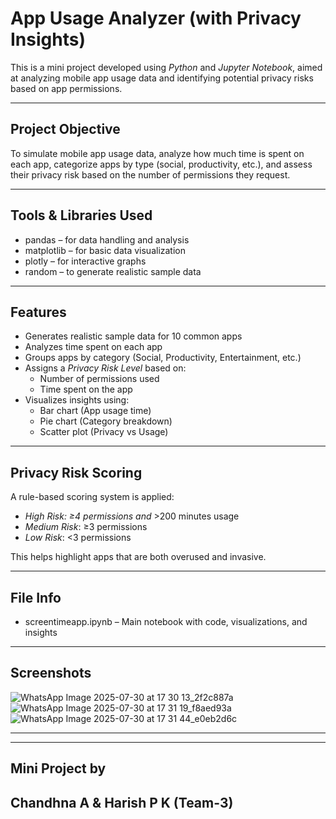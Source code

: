# App Usage Analyzer (with Privacy Insights)

This is a mini project developed using *Python* and *Jupyter Notebook*, aimed at analyzing mobile app usage data and identifying potential privacy risks based on app permissions.

---

##  Project Objective

To simulate mobile app usage data, analyze how much time is spent on each app, categorize apps by type (social, productivity, etc.), and assess their privacy risk based on the number of permissions they request.

---

## Tools & Libraries Used

- pandas – for data handling and analysis  
- matplotlib – for basic data visualization  
- plotly – for interactive graphs  
- random – to generate realistic sample data  

---

## Features

- Generates realistic sample data for 10 common apps
- Analyzes time spent on each app
- Groups apps by category (Social, Productivity, Entertainment, etc.)
- Assigns a *Privacy Risk Level* based on:
  - Number of permissions used
  - Time spent on the app
- Visualizes insights using:
  - Bar chart (App usage time)
  - Pie chart (Category breakdown)
  - Scatter plot (Privacy vs Usage)

---

## Privacy Risk Scoring

A rule-based scoring system is applied:
- *High Risk: ≥4 permissions* *and* >200 minutes usage  
- *Medium Risk*: ≥3 permissions  
- *Low Risk*: <3 permissions  

This helps highlight apps that are both overused and invasive.

---

##  File Info

- screentimeapp.ipynb – Main notebook with code, visualizations, and insights

---

##  Screenshots

![WhatsApp Image 2025-07-30 at 17 30 13_2f2c887a](https://github.com/user-attachments/assets/ec2a772a-9b85-4af5-90fd-fa29dab98f63)
![WhatsApp Image 2025-07-30 at 17 31 19_f8aed93a](https://github.com/user-attachments/assets/66c61f76-1c0c-4d71-8156-105129212566)
![WhatsApp Image 2025-07-30 at 17 31 44_e0eb2d6c](https://github.com/user-attachments/assets/b17a5bfa-579d-451f-9d9b-1a1ca844cee7)

---

---

## Mini Project by
## Chandhna A & Harish P K (Team-3)
